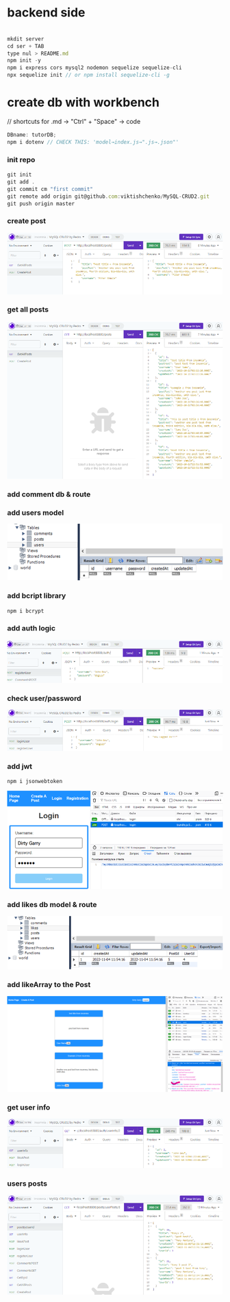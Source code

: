 # backend side

```javascript

mkdit server
cd ser + TAB
type nul > README.md
npm init -y
npm i express cors mysql2 nodemon sequelize sequelize-cli
npx sequelize init // or npm install sequelize-cli -g

```

# create db with workbench

// shortcuts for .md → "Ctrl" + "Space" → code

```javascript
DBname: tutorDB;
npm i dotenv // CHECK THIS: 'model→index.js→".js→.json"'
```

### init repo

```javascript
git init
git add .
git commit cm "first commit"
git remote add origin git@github.com:viktishchenko/MySQL-CRUD2.git
git push origin master

```

### create post

![create-post](readmeAssets/CreatePosts-postMethod.png)

### get all posts

![get all posts](readmeAssets/getAllPost-getMethod.png)

### add comment db & route

### add users model

![user model](readmeAssets/users-model.png)

### add bcript library

```javascript
npm i bcrypt
```

### add auth logic

![auth logic](readmeAssets/auth-logic.png)

### check user/password

![check user or password](readmeAssets/check-password.png)

### add jwt

```javascript
npm i jsonwebtoken
```

![add jwt](readmeAssets/add-jwt.png)

### add likes db model & route

![likes route & model](readmeAssets/likes-model-and-route.png)

### add likeArray to the Post

![add like array to post](readmeAssets/add-likeArray-to-post.png)

### get user info

![get user info](readmeAssets/get-user-info.png)

### users posts

![user posts](readmeAssets/all-user-posts.png)
